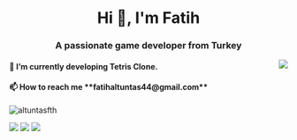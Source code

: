 <h1 align="center">Hi 👋, I'm Fatih</h1>
<h3 align="center">A passionate game developer from Turkey</h3>


<img align='right' src="https://github-readme-stats.vercel.app/api?username=altuntasfth&show_icons=true&theme=radical">
<h4 align="left">🌱 I’m currently developing Tetris Clone. </h4>
<h4 align="left">📫 How to reach me **fatihaltuntas44@gmail.com**</h4>
<p align="left"> <img src="https://komarev.com/ghpvc/?username=altuntasfth" alt="altuntasfth" /> </p>

[![](https://img.shields.io/badge/twitter-%231DA1F2.svg?&style=for-the-badge&logo=twitter&logoColor=white)](https://www.twitter.com/altuntasfth)
[![](https://img.shields.io/badge/linkedin-%230077B5.svg?&style=for-the-badge&logo=linkedin&logoColor=white)](https://www.linkedin.com/in/altuntasfth/)
[![](https://img.shields.io/badge/instagram-%23E4405F.svg?&style=for-the-badge&logo=instagram&logoColor=white)](https://instagram.com/fth.altuntas)
